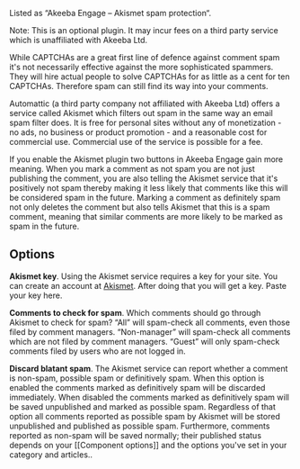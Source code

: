 Listed as “Akeeba Engage – Akismet spam protection“.

Note: This is an optional plugin. It may incur fees on a third party service which is unaffiliated with Akeeba Ltd.

While CAPTCHAs are a great first line of defence against comment spam it's not necessarily effective against the more sophisticated spammers. They will hire actual people to solve CAPTCHAs for as little as a cent for ten CAPTCHAs. Therefore spam can still find its way into your comments.

Automattic (a third party company not affiliated with Akeeba Ltd) offers a service called Akismet which filters out spam in the same way an email spam filter does. It is free for personal sites without any of monetization - no ads, no business or product promotion - and a reasonable cost for commercial use. Commercial use of the service is possible for a fee. 

If you enable the Akismet plugin two buttons in Akeeba Engage gain more meaning. When you mark a comment as not spam you are not just publishing the comment, you are also telling the Akismet service that it's positively not spam thereby making it less likely that comments like this will be considered spam in the future. Marking a comment as definitely spam not only deletes the comment but also tells Akismet that this is a spam comment, meaning that similar comments are more likely to be marked as spam in the future.

## Options

**Akismet key**. Using the Akismet service requires a key for your site. You can create an account at [Akismet](https://akismet.com/). After doing that you will get a key. Paste your key here.

**Comments to check for spam**. Which comments should go through Akismet to check for spam? “All” will spam-check all comments, even those filed by comment managers. “Non-manager” will spam-check all comments which are not filed by comment managers. “Guest” will only spam-check comments filed by users who are not logged in.

**Discard blatant spam**. The Akismet service can report whether a comment is non-spam, possible spam or definitively spam. When this option is enabled the comments marked as definitively spam will be discarded immediately. When disabled the comments marked as definitively spam will be saved unpublished and marked as possible spam. Regardless of that option all comments reported as possible spam by Akismet will be stored unpublished and published as possible spam. Furthermore, comments reported as non-spam will be saved normally; their published status depends on your [[Component options]] and the options you've set in your category and articles.. 